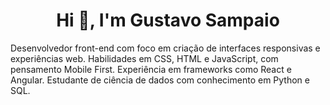 <h1 align="center">Hi 👋, I'm Gustavo Sampaio</h1>
<p align="left">
</p>

Desenvolvedor front-end com foco em criação de interfaces responsivas e experiências web. Habilidades em CSS, HTML e JavaScript, com pensamento Mobile First. Experiência em frameworks como React e Angular. Estudante de ciência de dados com conhecimento em Python e SQL.

